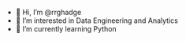 - 👋 Hi, I’m @rrghadge
- 👀 I’m interested in Data Engineering and Analytics
- 🌱 I’m currently learning Python

<!---
rrghadge/rrghadge is a ✨ special ✨ repository because its `README.md` (this file) appears on your GitHub profile.
You can click the Preview link to take a look at your changes.
--->
